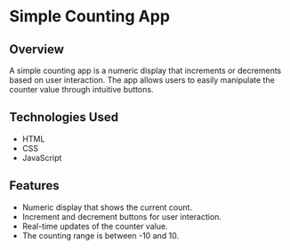 # Simple Counting App

## Overview
A simple counting app is a numeric display that increments or decrements based on user interaction. The app allows users to easily manipulate the counter value through intuitive buttons.

## Technologies Used
- HTML
- CSS
- JavaScript

## Features
- Numeric display that shows the current count.
- Increment and decrement buttons for user interaction.
- Real-time updates of the counter value.
- The counting range is between -10 and 10.
